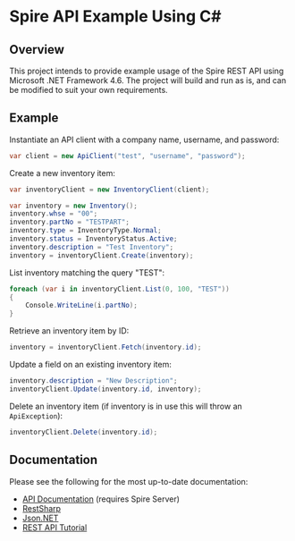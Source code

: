 # Spire API Example Using C&#35;

## Overview

This project intends to provide example usage of the Spire REST API using
Microsoft .NET Framework 4.6. The project will build and run as is, and can be
modified to suit your own requirements.

## Example

Instantiate an API client with a company name, username, and password:

```C#
var client = new ApiClient("test", "username", "password");
```

Create a new inventory item:

```C#
var inventoryClient = new InventoryClient(client);

var inventory = new Inventory();
inventory.whse = "00";
inventory.partNo = "TESTPART";
inventory.type = InventoryType.Normal;
inventory.status = InventoryStatus.Active;
inventory.description = "Test Inventory";
inventory = inventoryClient.Create(inventory);
```

List inventory matching the query "TEST":

```C#
foreach (var i in inventoryClient.List(0, 100, "TEST"))
{
    Console.WriteLine(i.partNo);
}
```

Retrieve an inventory item by ID:

```C#
inventory = inventoryClient.Fetch(inventory.id);
```

Update a field on an existing inventory item:

```C#
inventory.description = "New Description";
inventoryClient.Update(inventory.id, inventory);
```

Delete an inventory item (if inventory is in use this will throw an
`ApiException`):

```C#
inventoryClient.Delete(inventory.id);
```


## Documentation

Please see the following for the most up-to-date documentation:

 * [API Documentation](https://localhost:10880/doc) (requires Spire Server)
 * [RestSharp](http://restsharp.org)
 * [Json.NET](http://www.newtonsoft.com/json)
 * [REST API Tutorial](http://www.restapitutorial.com/)
